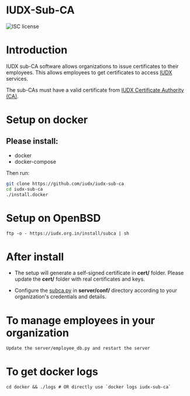 # IUDX-Sub-CA

![ISC license](https://img.shields.io/badge/license-ISC-blue.svg)

# Introduction

IUDX sub-CA software allows organizations to issue certificates to their employees.
This allows employees to get certificates to access [IUDX](https://www.iudx.org.in) services.

The sub-CAs must have a valid certificate from [IUDX Certificate Authority (CA)](https://ca.iudx.org.in). 

# Setup on docker

## Please install:

- docker
- docker-compose

Then run:

```bash
git clone https://github.com/iudx/iudx-sub-ca
cd iudx-sub-ca
./install.docker
```

# Setup on OpenBSD 

	ftp -o - https://iudx.org.in/install/subca | sh

# After install 

- The setup will generate a self-signed certificate in **cert/** folder. Please update the **cert/** folder with real certificates and keys.
 
- Configure the [subca.py](https://github.com/iudx/iudx-sub-ca/blob/master/server/conf/subca.py "subca.py") in **server/conf/** directory according to your organization's credentials and details.

# To manage employees in your organization 

	Update the server/employee_db.py and restart the server

# To get docker logs

    cd docker && ./logs # OR directly use `docker logs iudx-sub-ca`
